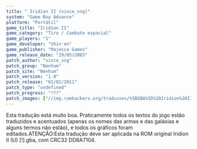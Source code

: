 ```yaml
---
title: " Iridion II (vince_vng)"
system: "Game Boy Advance"
platform: "Portátil"
game_title: "Iridion II"
game_category: "Tiro / Combate espacial"
game_players: "1"
game_developer: "Shin'en"
game_publisher: "Majesco Games"
game_release_date: "29/05/2003"
patch_author: "vince_vng"
patch_group: "Nenhum"
patch_site: "Nenhum"
patch_version: "1.0"
patch_release: "01/02/2011"
patch_type: "undefined"
patch_progress: "???"
patch_images: ["//img.romhackers.org/traducoes/%5BGBA%5D%20Iridion%20II%20-%20vince_vng%20-%201.png","//img.romhackers.org/traducoes/%5BGBA%5D%20Iridion%20II%20-%20vince_vng%20-%202.png","//img.romhackers.org/traducoes/%5BGBA%5D%20Iridion%20II%20-%20vince_vng%20-%203.png"]
---
```

Esta tradução está muito boa. Praticamente todos os textos do jogo estão traduzidos e acentuados (apenas os nomes das armas e das galáxias e alguns termos não estão), e todos os gráficos foram editados.ATENÇÃO:Esta tradução deve ser aplicada na ROM original Iridion II (U) [!].gba, com CRC32 DD8A7104.
